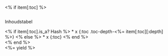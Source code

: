 <article class="blogpost column is-offset-2 is-8" markdown="1">

<% if item[:toc] %>
<div id="table-of-contents" class="menu column" markdown="1">
  <p class="menu-label">
    Inhoudstabel
  </p>
<% if item[:toc].is_a? Hash %>
* x
{:toc .toc-depth-<%= item[:toc][:depth] %>}
<% else %>
* x
{:toc}
<% end %>
</div>
<% end %>

<div class="content is-medium-responsive" markdown="1">
<%= yield %>
</div>
</article>
